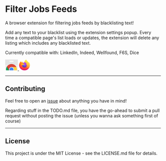 # Filter Jobs Feeds

A browser extension for filtering jobs feeds by blacklisting text!

Add any text to your blacklist using the extension settings popup.
Every time a compatible page's list loads or updates, the extension will delete any listing which includes any blacklisted text.

Currently compatible with: LinkedIn, Indeed, Wellfound, F6S, Dice

<a href="https://chrome.google.com/webstore/detail/filter-jobs-feeds/edebgnaafidhaiepkjknfmdonoagkjhe">
  <img src="assets/storeIcons/chrome.png" alt="Available in Chrome Web Store" height="35"/>
</a>
<a href="https://addons.mozilla.org/en-CA/firefox/addon/filter-jobs-feeds/">
  <img src="assets/storeIcons/firefox.png" alt="Firefox Add-ons" height="35"/>
</a>

---

## Contributing

Feel free to open an [issue](https://github.com/EvAvKein/FilterJobsFeeds/issues) about anything you have in mind!

Regarding stuff in the TODO.md file, you have the go-ahead to submit a pull request without posting the issue (unless you wanna ask something first of course)

---

## License
This project is under the MIT License - see the LICENSE.md file for details.
